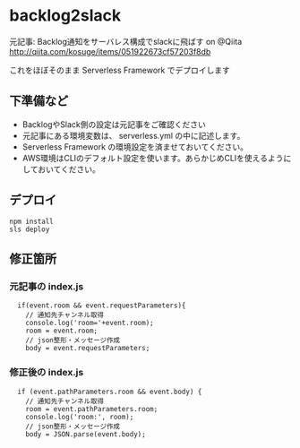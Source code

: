 # backlog2slack

元記事: Backlog通知をサーバレス構成でslackに飛ばす on @Qiita http://qiita.com/kosuge/items/051922673cf57203f8db

これをほぼそのまま Serverless Framework でデプロイします

## 下準備など

* BacklogやSlack側の設定は元記事をご確認ください
* 元記事にある環境変数は、 serverless.yml の中に記述します。
* Serverless Framework の環境設定を済ませておいてください。
* AWS環境はCLIのデフォルト設定を使います。あらかじめCLIを使えるようにしておいてください。

## デプロイ

```
npm install
sls deploy
```

## 修正箇所

### 元記事の index.js

```
  if(event.room && event.requestParameters){
    // 通知先チャンネル取得
    console.log('room='+event.room);
    room = event.room;
    // json整形・メッセージ作成
    body = event.requestParameters;
```


### 修正後の index.js

```
  if (event.pathParameters.room && event.body) {
    // 通知先チャンネル取得
    room = event.pathParameters.room;
    console.log('room:', room);
    // json整形・メッセージ作成
    body = JSON.parse(event.body);
```

